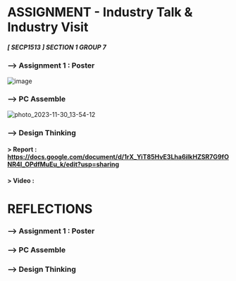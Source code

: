 # ASSIGNMENT - Industry Talk & Industry Visit
##### [ SECP1513 ] SECTION 1 GROUP 7 
### --> Assignment 1 : Poster
  ![image](https://github.com/leomxue/eportfolio.github.io/assets/147922134/a90a32cb-e8c1-4f2e-9bb3-432a8660654f)

### --> PC Assemble
![photo_2023-11-30_13-54-12](https://github.com/leomxue/eportfolio.github.io/assets/147922134/b4c4b19c-8f0f-4fc3-a233-1c7e01aeea2e)

### --> Design Thinking
 #### > Report : https://docs.google.com/document/d/1rX_YiT85HvE3Lha6ilkHZSR7G9fONR4I_OPdfMuEu_k/edit?usp=sharing
 #### > Video :

# REFLECTIONS 
### --> Assignment 1 : Poster
#####

### --> PC Assemble
#####

### --> Design Thinking
#####
